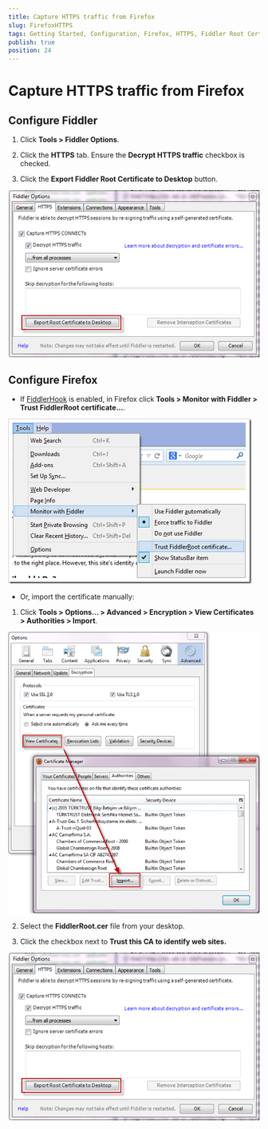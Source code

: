 ```yaml
---
title: Capture HTTPS traffic from Firefox
slug: FirefoxHTTPS
tags: Getting Started, Configuration, Firefox, HTTPS, Fiddler Root Certificate
publish: true
position: 24
---
```


Capture HTTPS traffic from Firefox
==================================

Configure Fiddler 
-----------------

 1. Click **Tools > Fiddler Options**. 

 2. Click the **HTTPS** tab. Ensure the **Decrypt HTTPS traffic** checkbox is checked. 

 3. Click the **Export Fiddler Root Certificate to Desktop** button.
 
   ![Export Root Certificate to Desktop][3]

Configure Firefox
-----------------

+ If [FiddlerHook][1] is enabled, in Firefox click **Tools > Monitor with Fiddler > Trust FiddlerRoot certificate...**.

![FiddlerHook Menu Option][2]

+ Or, import the certificate manually:

 1. Click **Tools > Options... > Advanced > Encryption > View Certificates > Authorities > Import**. 

   ![Import Certificate][4]

 2. Select the **FiddlerRoot.cer** file from your desktop.

 3. Click the checkbox next to **Trust this CA to identify web sites.**

  ![Trust this CA to identify web sites][3]

[1]: ../../KnowledgeBase/FiddlerHook
[2]: ../../images/FirefoxHTTPS/TrustFiddlerRoot.png
[3]: ../../images/ConfigureBrowsers/ExportRootCertificateToDesktop.png
[4]: ../../images/ConfigureBrowsers/ImportCertificate.png
